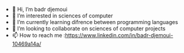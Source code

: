 - 👋 Hi, I’m badr djemoui
- 👀 I’m interested in sciences of computer
- 🌱 I’m currently learning difrence between programming languages
- 💞️ I’m looking to collaborate on sciences of computer projects
- 📫 How to reach me :https://www.linkedin.com/in/badr-djemoui-10469a14a/

<!---
badrdjemoui/badrdjemoui is a ✨ special ✨ repository because its `README.md` (this file) appears on your GitHub profile.
You can click the Preview link to take a look at your changes.
--->
